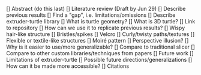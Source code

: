 [] Abstract (do this last)
[] Literature review (Draft by Jun 29)
    [] Describe previous results
    [] Find a "gap", i.e. limitations/omissions
[] Describe extruder-turtle library
    [] What is turtle geometry?
    [] What is 3D turtle?
    [] Link to repository
    [] How can we use it to replicate previous results?
        [] Wispy hair-like structure
        [] Bristles/spikes
        [] Velcro
        [] Curly/twisty paths/textures
        [] Flexible or textile-like structures
        [] Moiré pattern
        [] Perspective illusion?
    [] Why is it easier to use/more generalizable?
        [] Compare to traditional slicer
        [] Compare to other custom libraries/techniques from papers
[] Future work
    [] Limitations of extruder-turtle
    [] Possible future directions/generalizations
    [] How can it be made more accessible?
[] Citations
